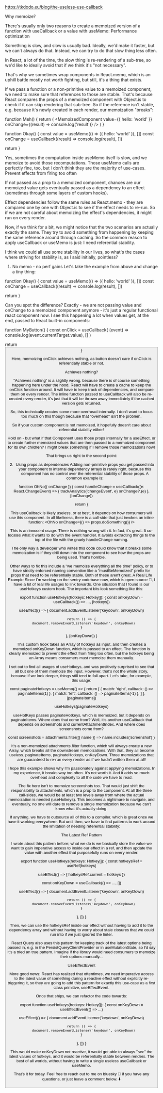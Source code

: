 https://tkdodo.eu/blog/the-useless-use-callback

Why memoize?

There's usually only two reasons to create a memoized version of a function with useCallback or a value with useMemo:
Performance optimization

Something is slow, and slow is usually bad. Ideally, we'd make it faster, but we can't always do that. Instead, we can try to do that slow thing less often.

In React, a lot of the time, the slow thing is re-rendering of a sub-tree, so we'd like to ideally avoid that if we think it's "not necessary".

That's why we sometimes wrap components in React.memo, which is an uphill battle mostly not worth fighting, but still, it's a thing that exists.

If we pass a function or a non-primitive value to a memoized component, we need to make sure that references to those are stable. That's because React compares the props of a memoized component with Object.is to check if it can skip rendering that sub-tree. So if the reference isn't stable, e.g. because it's newly created in each render, our memoization "breaks":

function Meh() {
return (
<MemoizedComponent
value={{ hello: 'world' }}
onChange={(result) => console.log('result')}
/>
)
}

function Okay() {
const value = useMemo(() => ({ hello: 'world' }), [])
const onChange = useCallback((result) => console.log(result), [])

return <MemoizedComponent value={value} onChange={onChange} />
}

Yes, sometimes the computation inside useMemo itself is slow, and we memoize to avoid those recomputations. Those useMemo calls are perfectly fine, too, but I don't think they are the majority of use-cases.
Prevent effects from firing too often

If not passed as a prop to a memoized component, chances are our memoized value gets eventually passed as a dependency to an effect (sometimes through some layers of custom hooks).

Effect dependencies follow the same rules as React.memo - they are compared one by one with Object.is to see if the effect needs to re-run. So if we are not careful about memoizing the effect's dependencies, it might run on every render.

Now, if we think for a bit, we might notice that the two scenarios are actually exactly the same. They try to avoid something from happening by keeping the same reference around through caching. So the common reason to apply useCallback or useMemo is just:
I need referential stability.

I think we could all use some stability in our lives, so what's the cases where striving for stability is, as I said initially, pointless?

1. No memo - no perf gains
   Let's take the example from above and change a tiny thing:

function Okay() {
const value = useMemo(() => ({ hello: 'world' }), [])
const onChange = useCallback((result) => console.log(result), [])

return <Component value={value} onChange={onChange} />
}

Can you spot the difference? Exactly - we are not passing value and onChange to a memoized component anymore - it's just a regular functional react component now. I see this happening a lot when values get, at the end, passed to React built-in components:

function MyButton() {
const onClick = useCallback(
(event) => console.log(event.currentTarget.value),
[]
)

return <button onClick={onClick} />
}

Here, memoizing onClick achieves nothing, as button doesn't care if onClick is referentially stable or not.

Achieves nothing?

"Achieves nothing" is a slightly wrong, because there is of course something happening here under the hood. React will have to create a cache to keep the onClick function around. It will have to keep track of dependencies, and compare them on every render. The inline function passed to useCallback will also be re-created every render, it's just that it will be thrown away immediately if the cached version gets returned.

So, this technically creates some more overhead internally. I don't want to focus too much on this though because that "overhead" isn't the problem.

So if your custom component is not memoized, it hopefully doesn't care about referential stability either!

Hold on - but what if that Component uses those props internally for a useEffect, or to create further memoized values that are then passed to a memoized component for its own children? I might break something if I remove those memoizations now!

That brings us right to the second point:

2. Using props as dependencies
   Adding non-primitive props you get passed into your component to internal dependency arrays is rarely right, because this component has no control over the referential stability of those props. A common example is:

function OhNo({ onChange }) {
const handleChange = useCallback((e: React.ChangeEvent) => {
trackAnalytics('changeEvent', e)
onChange?.(e)
}, [onChange])

return <SomeMemoizedComponent onChange={handleChange} />
}

This useCallback is likely useless, or at best, it depends on how consumers will use this component. In all likeliness, there is a call-side that just invokes an inline function:
<OhNo onChange={() => props.doSomething()} />

This is an innocent usage. There is nothing wrong with it. In fact, it's great. It co-locates what it wants to do with the event handler. It avoids extracting things to the top of the file with the gnarly handleChange naming.

The only way a developer who writes this code could know that it breaks some memoization is if they drill down into the component to see how the props are being used. That's horrible.

Other ways to fix this include a "we memoize everything all the time" policy, or to have strictly enforced naming convention like a "mustBeMemoized" prefix for props that need to be referentially stable. Both of these aren't great.
A Real Life Example
Since I'm working on the sentry codebase now, which is open source 🎉, I have a lot of real life usages to link towards. One situation that I found is our useHotkeys custom hook. The important bits look something like this:

export function useHotkeys(hotkeys: Hotkey[]): {
const onKeyDown = useCallback(() => ..., [hotkeys])

useEffect(() => {
document.addEventListener('keydown', onKeyDown)

    return () => {
      document.removeEventListener('keydown', onKeyDown)
    }

}, [onKeyDown])
}

This custom hook takes an Array of hotkeys as input, and then creates a memoized onKeyDown function, which is passed to an effect. The function is clearly memoized to prevent the effect from firing too often, but the hotkeys being an Array means consumers must memoize them manually.

I set out to find all usages of useHotkeys, and was positively surprised to see that all but one of them memoize the input. However, that's not the whole story, because if we look deeper, things still tend to fall apart. Let's take, for example, this usage:

const paginateHotkeys = useMemo(() => {
return [
{ match: 'right', callback: () => paginateItems(1) },
{ match: 'left', callback: () => paginateItems(-1) },
]
}, [paginateItems])

useHotkeys(paginateHotkeys)

useHotKeys passes paginateHotkeys, which is memoized, but it depends on paginateItems. Where does that come from? Well, it's another useCallback that depends on screenshots and currentAttachmentIndex. And where does screenshots come from?

const screenshots = attachments.filter(({ name }) =>
name.includes('screenshot')
)

It's a non-memoized attachments.filter function, which will always create a new Array, which breaks all the downstream memoizations. With that, they all become useless. paginateItems, paginateHotkeys, onKeyDown. Three memoizations that are guaranteed to re-run every render as if we hadn't written them at all!

I hope this example shows why I'm passionately against applying memoizations. In my experience, it breaks way too often. It's not worth it. And it adds so much overhead and complexity to all the code we have to read.

The fix here isn't to memoize screenshots too. That would just shift the responsibility to attachments, which is a prop to the component. At all the three call-sides, we would be at least two levels away from where the actual memoization is needed (useHotkeys). This becomes a nightmare to navigate, and eventually, no one will dare to remove a single memoization because we can't know what it's actually doing.

If anything, we have to outsource all of this to a compiler, which is great once we have it working everywhere. But until then, we have to find patterns to work around the limitation of needing referential stability:

The Latest Ref Pattern

I wrote about this pattern before; what we do is we basically store the value we want to gain imperative access to inside our effect in a ref, and then update the value with another effect that purposefully runs on every render:

export function useHotkeys(hotkeys: Hotkey[]): {
const hotkeysRef = useRef(hotkeys)

useEffect(() => {
hotkeysRef.current = hotkeys
})

const onKeyDown = useCallback(() => ..., [])

useEffect(() => {
document.addEventListener('keydown', onKeyDown)

    return () => {
      document.removeEventListener('keydown', onKeyDown)
    }

}, [])
}

Then, we can use the hotkeysRef inside our effect without having to add it to the dependency array and without having to worry about stale closures that we could run into if we just ignored the linter.

React Query also uses this pattern for keeping track of the latest options being passed in, e.g. in the PersistQueryClientProvider or in useMutationState, so I'd say it's a tried an true pattern. Imagine if the library would need consumers to memoize their options manually...

UseEffectEvent

More good news: React has realized that oftentimes, we need imperative access to the latest value of something during a reactive effect without explicitly re-triggering it, so they are going to add this pattern for exactly this use-case as a first class primitive, useEffectEvent.

Once that ships, we can refactor the code towards:

export function useHotkeys(hotkeys: Hotkey[]): {
const onKeyDown = useEffectEvent(() => ...)

useEffect(() => {
document.addEventListener('keydown', onKeyDown)

    return () => {
      document.removeEventListener('keydown', onKeyDown)
    }

}, [])
}

This would make onKeyDown not reactive, it would get able to always "see" the latest values of hotkeys, and it would be referentially stable between renders. The best of all worlds, without having to write a single useless useCallback or useMemo.

That's it for today. Feel free to reach out to me on bluesky 🦋 if you have any questions, or just leave a comment below. ⬇️
